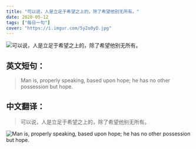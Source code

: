 ```yaml
---
title: "可以说，人是立足于希望之上的，除了希望他别无所有。"
date: 2020-05-12
tags: ["每日一句"]
cover: "https://i.imgur.com/5y2o0yD.jpg"
---
```


![可以说，人是立足于希望之上的，除了希望他别无所有。](https://i.imgur.com/HEJ1JNn.jpg)

## 英文短句：
> Man is, properly speaking, based upon hope; he has no other possession but hope.

<!--more-->

## 中文翻译：
> 可以说，人是立足于希望之上的，除了希望他别无所有。

![Man is, properly speaking, based upon hope; he has no other possession but hope.](https://i.imgur.com/HVTM4Ay.jpg)

